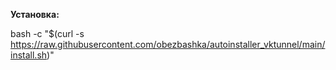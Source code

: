 <b>Установка:</b>

bash -c "$(curl -s https://raw.githubusercontent.com/obezbashka/autoinstaller_vktunnel/main/install.sh)"  

